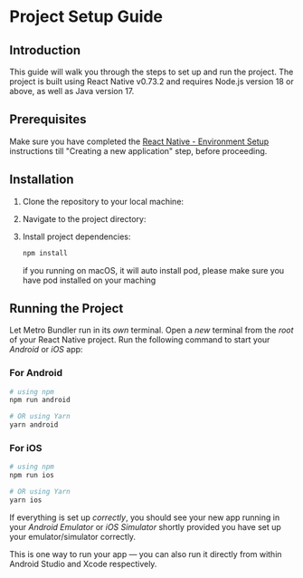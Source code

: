# Project Setup Guide

## Introduction

This guide will walk you through the steps to set up and run the project. The project is built using React Native v0.73.2 and requires Node.js version 18 or above, as well as Java version 17.

## Prerequisites

Make sure you have completed the [React Native - Environment Setup](https://reactnative.dev/docs/environment-setup) instructions till "Creating a new application" step, before proceeding.

## Installation

1. Clone the repository to your local machine:
2. Navigate to the project directory:
3. Install project dependencies:

    ```bash
    npm install
    ```

   if you running on macOS, it will auto install pod, please make sure you have pod installed on your maching

## Running the Project

Let Metro Bundler run in its _own_ terminal. Open a _new_ terminal from the _root_ of your React Native project. Run the following command to start your _Android_ or _iOS_ app:

### For Android

```bash
# using npm
npm run android

# OR using Yarn
yarn android
```

### For iOS

```bash
# using npm
npm run ios

# OR using Yarn
yarn ios
```

If everything is set up _correctly_, you should see your new app running in your _Android Emulator_ or _iOS Simulator_ shortly provided you have set up your emulator/simulator correctly.

This is one way to run your app — you can also run it directly from within Android Studio and Xcode respectively.
